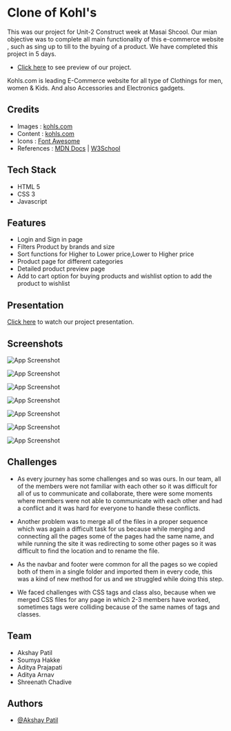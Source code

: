 # Clone of Kohl's 

This was our project for Unit-2 Construct week at Masai Shcool.
Our mian objective was to complete all main functionality of this e-commerce website , such as sing up to till to the byuing of a product.
We have completed this project in 5 days.

- [Click here](https://friendly-shirley-a1a2a5.netlify.app/) to see preview of our project.

Kohls.com is leading E-Commerce website for all type of Clothings for men, women & Kids. And also Accessories and Electronics gadgets.

## Credits

- Images : [kohls.com](https://www.kohls.com/)
- Content : [kohls.com](https://www.kohls.com/)
- Icons : [Font Awesome](https://fontawesome.com/)
- References : [MDN Docs](https://developer.mozilla.org/en-US/) | [W3School](https://www.w3schools.com/)

## Tech Stack

- HTML 5
- CSS 3
- Javascript

## Features

- Login and Sign in page
- Filters Product by brands and size
- Sort functions for Higher to Lower price,Lower to Higher price
- Product page for different categories
- Detailed product preview page
- Add to cart option for buying products and wishlist option to add the product to wishlist

## Presentation

[Click here](https://drive.google.com/file/d/1qTAY8LztmVngsCepQ3l3WyGE3M3ZmQqE/view) to watch our project presentation.

## Screenshots


![App Screenshot](https://i.ibb.co/v423NTD/Screenshot-172.png)

![App Screenshot](https://i.ibb.co/dm5Dj6x/Screenshot-173.png)

![App Screenshot](https://i.ibb.co/tLr6vML/Screenshot-174.png)

![App Screenshot](https://i.ibb.co/4jg1YKQ/Screenshot-176.png)

![App Screenshot](https://i.ibb.co/z7H6zpW/Screenshot-177.png)

![App Screenshot](https://i.ibb.co/fNb3g60/Screenshot-178.png)

![App Screenshot](https://i.ibb.co/z65mWgJ/Screenshot-179.png)


## Challenges

- As every journey has some challenges and so was ours. In our team, all of the members were not familiar with each other so it was difficult for all of us to communicate and collaborate, there were some moments where members were not able to communicate with each other and had a conflict and it was hard for everyone to handle these conflicts.

- Another problem was to merge all of the files in a proper sequence which was again a difficult task for us because while merging and connecting all the pages some of the pages had the same name, and while running the site it was redirecting to some other pages so it was difficult to find the location and to rename the file.

- As the navbar and footer were common for all the pages so we copied both of them in a single folder and imported them in every code, this was a kind of new method for us and we struggled while doing this step.

- We faced challenges with CSS tags and class also, because when we merged CSS files for any page in which 2-3 members have worked, sometimes tags were colliding because of the same names of tags and classes.

## Team

- Akshay Patil
- Soumya Hakke
- Aditya Prajapati	
- Aditya Arnav
- Shreenath Chadive	

## Authors

- [@Akshay Patil](https://github.com/AlskayPatil96)
